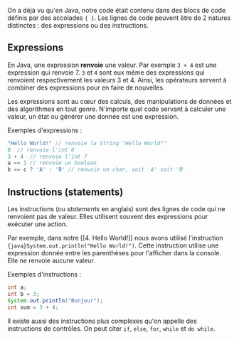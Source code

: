 On a déjà vu qu'en Java, notre code était contenu dans des blocs de code définis par des accolades `{ }`. Les lignes de code peuvent être de 2 natures distinctes : des expressions ou des instructions.

## Expressions

En Java, une expression **renvoie** une valeur. Par exemple `3 + 4` est une expression qui renvoie 7.
`3` et `4` sont eux même des expressions qui renvoient respectivement les valeurs 3 et 4.
Ainsi, les opérateurs servent à combiner des expressions pour en faire de nouvelles.

Les expressions sont au cœur des calculs, des manipulations de données et des algorithmes en tout genre. N'importe quel code servant à calculer une valeur, un état ou générer une donnée est une expression.

Exemples d'expressions :

```java
"Hello World!" // renvoie la String "Hello World!"
0  // renvoie l'int 0
3 + 4  // renvoie l'int 7
a == 1 // renvoie un boolean
b == c ? 'A' : 'B' // renvoie un char, soit 'A' soit 'B'
```
## Instructions (statements)

Les instructions (ou *statements* en anglais) sont des lignes de code qui ne renvoient pas de valeur. Elles utilisent souvent des expressions pour exécuter une action.

Par exemple, dans notre [[4. Hello World!]] nous avons utilisé l'instruction `{java}System.out.println("Hello World!")`. Cette instruction utilise une expression donnée entre les parenthèses pour l'afficher dans la console. Elle ne renvoie aucune valeur.

Exemples d'instructions :
```java
int a;
int b = 3;
System.out.println("Bonjour");
int sum = 3 + 4;
```

Il existe aussi des instructions plus complexes qu'on appelle des instructions de contrôles. On peut citer `if`, `else`, `for`, `while` et `do while`.